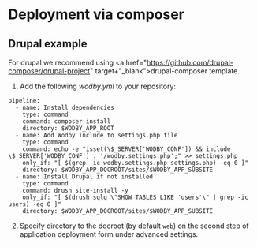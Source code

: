 # Deployment via composer

## Drupal example

For drupal we recommend using <a href="https://github.com/drupal-composer/drupal-project" target+"_blank">drupal-composer</a> template. 

1. Add the following _wodby.yml_ to your repository:

```
pipeline:
  - name: Install dependencies
    type: command
    command: composer install
    directory: $WODBY_APP_ROOT
  - name: Add Wodby include to settings.php file
    type: command
    command: echo -e "isset(\$_SERVER['WODBY_CONF']) && include \$_SERVER['WODBY_CONF'] . '/wodby.settings.php';" >> settings.php
    only_if: "[ $(grep -ic wodby.settings.php settings.php) -eq 0 ]"
    directory: $WODBY_APP_DOCROOT/sites/$WODBY_APP_SUBSITE
  - name: Install Drupal if not installed
    type: command
    command: drush site-install -y
    only_if: "[ $(drush sqlq \"SHOW TABLES LIKE 'users'\" | grep -ic users) -eq 0 ]"
    directory: $WODBY_APP_DOCROOT/sites/$WODBY_APP_SUBSITE
```

2. Specify directory to the docroot (by default `web`) on the second step of application deployment form under advanced settings.